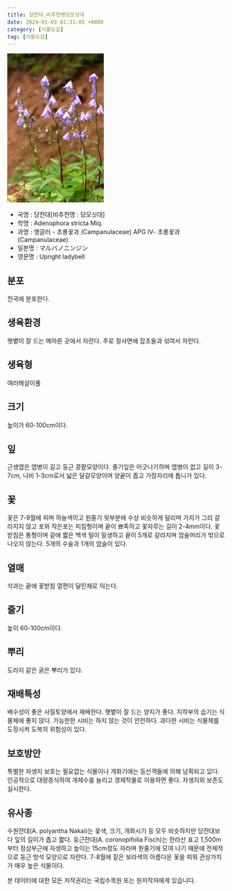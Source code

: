 ```yaml
---
title: 당잔대_비추천명당모싯대
date: 2024-01-03 01:31:05 +0800
category: [식물도감]
tag: [식물도감]
---
```




![당잔대[비추천명 : 당모싯대]](/assets/img/fileUpload/plants/basic/Campanulaceae/Adenophora/10800/1_th2.JPG)
- 국명 : 당잔대[비추천명 : 당모싯대]
- 학명 : Adenophora stricta Miq.
- 과명 : 앵글러 - 초롱꽃과 (Campanulaceae) APG Ⅳ- 초롱꽃과 (Campanulaceae)
- 일본명 : マルバノニンジン
- 영문명 : Upright ladybell


## 분포
전국에 분포한다.
## 생육환경
햇볕이 잘 드는 메마른 곳에서 자란다. 주로 절사면에 잡초들과 섞여서 자란다.
## 생육형
여러해살이풀
## 크기
높이가 60-100cm이다.
## 잎
근생엽은 엽병이 길고 둥근 콩팥모양이다. 줄기잎은 어긋나기하며 엽병이 없고 길이 3-7cm, 나비 1-3cm로서 넓은 달걀모양이며 양끝이 좁고 가장자리에 톱니가 있다.
## 꽃
꽃은 7-9월에 피며 하늘색이고 원줄기 윗부분에 수상 비슷하게 달리며 가지가 그리 갈라지지 않고 포와 작은포는 피침형이며 끝이 뾰족하고 꽃자루는 길이 2-4mm이다. 꽃받침은 통형이며 겉에 짧은 백색 털이 밀생하고 끝이 5개로 갈라지며 암술머리가 밖으로 나오지 않는다. 5개의 수술과 1개의 암술이 있다.
## 열매
삭과는 끝에 꽃받침 열편이 달린채로 익는다.
## 줄기
높이 60-100cm이다.
## 뿌리
도라지 같은 굵은 뿌리가 있다.
## 재배특성
배수성이 좋은 사질토양에서 재배한다. 햇볕이 잘 드는 양지가 좋다. 지하부의 습기는 식물체에 좋지 않다. 가능한한 시비는 하지 않는 것이 안전하다. 과다한 시비는 식물체를 도장시켜 도복의 위험성이 있다.
## 보호방안
특별한 자생지 보호는 필요없는 식물이나 개화기에는 등산객들에 의해 남획되고 있다. 인공적으로 대량증식하여 개체수를 늘리고 경제작물로 이용하면 좋다. 자생지외 보존도 실시한다.
## 유사종
수원잔대(A. polyantha Nakai)는 꽃색, 크기, 개화시기 등 모두 비슷하지만 당잔대보다 잎의 길이가 좁고 짧다. 둥근잔대(A. coronopifolia Fisch)는 한라산 표고 1,500m부터 정상부근에 자생하고 높이는 15cm정도 자라며 원줄기에 모여 나기 때문에 전체적으로 둥근 방석 모양으로 자란다. 7-8월에 짙은 보라색의 아름다운 꽃을 피워 관상가치가 매우 높은 식물이다.






본 데이터에 대한 모든 저작권리는 국립수목원 또는 원저작자에게 있습니다.
